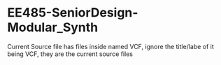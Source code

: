 # EE485-SeniorDesign-Modular_Synth
Current Source file has files inside named VCF, ignore the title/labe of it being VCF, they are the current source files






